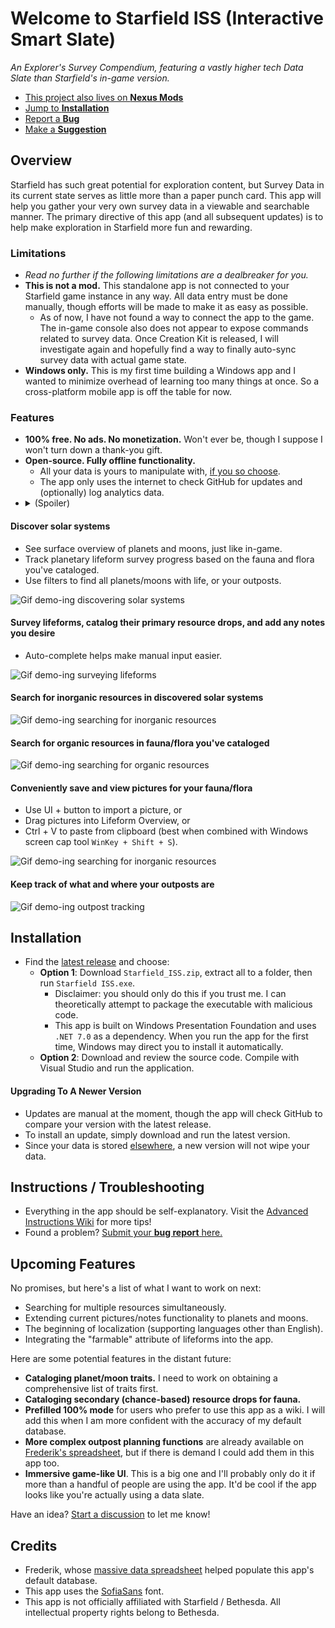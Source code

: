 ﻿# Welcome to Starfield ISS (Interactive Smart Slate)
*An Explorer's Survey Compendium, featuring a vastly higher tech Data Slate than Starfield's in-game version.*

- [This project also lives on **Nexus Mods**](https://www.nexusmods.com/starfield/mods/7074)
- [Jump to **Installation**](#installation)
- [Report a **Bug**](https://github.com/aquasarus/Starfield-Interactive-Smart-Slate/issues)
- [Make a **Suggestion**](https://github.com/aquasarus/Starfield-Interactive-Smart-Slate/discussions/categories/ideas)

## Overview
Starfield has such great potential for exploration content, but Survey Data in its current state serves as little more than a paper punch card. This app will help you gather your very own survey data in a viewable and searchable manner. The primary directive of this app (and all subsequent updates) is to help make exploration in Starfield more fun and rewarding.

### Limitations
- *Read no further if the following limitations are a dealbreaker for you.*
- **This is not a mod.** This standalone app is not connected to your Starfield game instance in any way. All data entry must be done manually, though efforts will be made to make it as easy as possible. 
    - As of now, I have not found a way to connect the app to the game. The in-game console also does not appear to expose commands related to survey data. Once Creation Kit is released, I will investigate again and hopefully find a way to finally auto-sync survey data with actual game state.
- **Windows only.** This is my first time building a Windows app and I wanted to minimize overhead of learning too many things at once. So a cross-platform mobile app is off the table for now.

### Features
- **100% free. No ads. No monetization.** Won't ever be, though I suppose I won't turn down a thank-you gift.
- **Open-source. Fully offline functionality.**
    - All your data is yours to manipulate with, [if you so choose](https://github.com/aquasarus/Starfield-Interactive-Smart-Slate/wiki/User-Data).
    - The app only uses the internet to check GitHub for updates and (optionally) log analytics data.
- <details>
    <summary>(Spoiler)</summary>
    Preserve your survey data through any number of New Game+ runs!
</details>

#### Discover solar systems
- See surface overview of planets and moons, just like in-game.
- Track planetary lifeform survey progress based on the fauna and flora you've cataloged.
- Use filters to find all planets/moons with life, or your outposts.

![Gif demo-ing discovering solar systems](https://raw.githubusercontent.com/aquasarus/Starfield-Interactive-Smart-Slate/main/Gifs/v1.2_discover_system.gif)

#### Survey lifeforms, catalog their primary resource drops, and add any notes you desire
- Auto-complete helps make manual input easier.

![Gif demo-ing surveying lifeforms](https://raw.githubusercontent.com/aquasarus/Starfield-Interactive-Smart-Slate/main/Gifs/v1.2_add_lifeform.gif)

#### Search for inorganic resources in discovered solar systems

![Gif demo-ing searching for inorganic resources](https://raw.githubusercontent.com/aquasarus/Starfield-Interactive-Smart-Slate/main/Gifs/v1.2_inorganic_search.gif)

#### Search for organic resources in fauna/flora you've cataloged

![Gif demo-ing searching for organic resources](https://raw.githubusercontent.com/aquasarus/Starfield-Interactive-Smart-Slate/main/Gifs/v1.2_organic_search.gif)

#### Conveniently save and view pictures for your fauna/flora
- Use UI + button to import a picture, or
- Drag pictures into Lifeform Overview, or
- Ctrl + V to paste from clipboard (best when combined with Windows screen cap tool `WinKey + Shift + S`).

![Gif demo-ing searching for inorganic resources](https://raw.githubusercontent.com/aquasarus/Starfield-Interactive-Smart-Slate/main/Gifs/v1.2_browse_pictures.gif)

#### Keep track of what and where your outposts are

![Gif demo-ing outpost tracking](https://raw.githubusercontent.com/aquasarus/Starfield-Interactive-Smart-Slate/main/Gifs/v1.2_track_outposts.gif)

## Installation
- Find the [latest release](https://github.com/aquasarus/Starfield-Interactive-Smart-Slate/releases) and choose:
    - **Option 1**: Download `Starfield_ISS.zip`, extract all to a folder, then run `Starfield ISS.exe`.
	    - Disclaimer: you should only do this if you trust me. I can theoretically attempt to package the executable with malicious code.
		- This app is built on Windows Presentation Foundation and uses `.NET 7.0` as a dependency. When you run the app for the first time, Windows may direct you to install it automatically.
    - **Option 2**: Download and review the source code. Compile with Visual Studio and run the application.

#### Upgrading To A Newer Version
- Updates are manual at the moment, though the app will check GitHub to compare your version with the latest release.
- To install an update, simply download and run the latest version.
- Since your data is stored [elsewhere](https://github.com/aquasarus/Starfield-Interactive-Smart-Slate/wiki/User-Data), a new version will not wipe your data.

## Instructions / Troubleshooting
- Everything in the app should be self-explanatory. Visit the [Advanced Instructions Wiki](https://github.com/aquasarus/Starfield-Interactive-Smart-Slate/wiki) for more tips!
- Found a problem? [Submit your **bug report** here.](https://github.com/aquasarus/Starfield-Interactive-Smart-Slate/issues)

## Upcoming Features
No promises, but here's a list of what I want to work on next:
- Searching for multiple resources simultaneously.
- Extending current pictures/notes functionality to planets and moons.
- The beginning of localization (supporting languages other than English).
- Integrating the "farmable" attribute of lifeforms into the app.

Here are some potential features in the distant future:
- **Cataloging planet/moon traits.** I need to work on obtaining a comprehensive list of traits first.
- **Cataloging secondary (chance-based) resource drops for fauna.**
- **Prefilled 100% mode** for users who prefer to use this app as a wiki. I will add this when I am more confident with the accuracy of my default database.
- **More complex outpost planning functions** are already available on [Frederik's spreadsheet](https://www.reddit.com/r/Starfield/comments/16g54cy/starfield_complete_list_of_resources_for_every/), but if there is demand I could add them in this app too.
- **Immersive game-like UI**. This is a big one and I'll probably only do it if more than a handful of people are using the app. It'd be cool if the app looks like you're actually using a data slate.

Have an idea? [Start a discussion](https://github.com/aquasarus/Starfield-Interactive-Smart-Slate/discussions/categories/ideas) to let me know!

## Credits
- Frederik, whose [massive data spreadsheet](https://www.reddit.com/r/Starfield/comments/16g54cy/starfield_complete_list_of_resources_for_every/) helped populate this app's default database.
- This app uses the [SofiaSans](https://fonts.google.com/specimen/Sofia+Sans) font.
- This app is not officially affiliated with Starfield / Bethesda. All intellectual property rights belong to Bethesda.